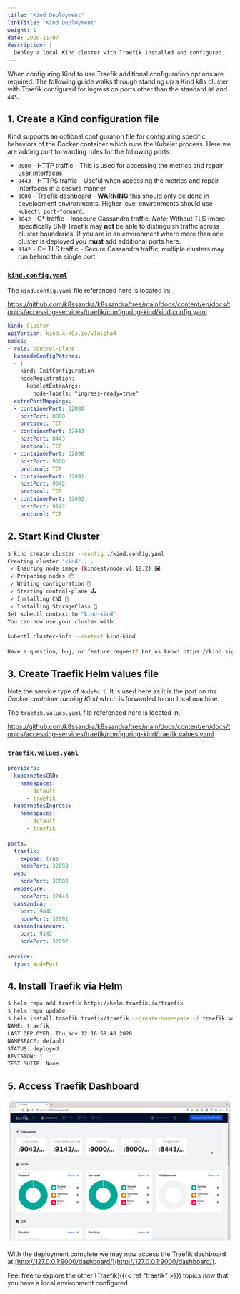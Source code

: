 ```yaml
---
title: "Kind Deployment"
linkTitle: "Kind Deployment"
weight: 1
date: 2020-11-07
description: |
  Deploy a local Kind cluster with Traefik installed and configured.
---
```


When configuring Kind to use Traefik additional configuration options are
required. The following guide walks through standing up a Kind k8s cluster with
Traefik configured for ingress on ports other than the standard `80` and `443`.

## 1. Create a Kind configuration file
Kind supports an optional configuration file for configuring specific behaviors
of the Docker container which runs the Kubelet process. Here we are adding port
forwarding rules for the following ports:

* `8080` - HTTP traffic - This is used for accessing the metrics and repair user
  interfaces
* `8443` - HTTPS traffic - Useful when accessing the metrics and repair
  interfaces in a secure manner
* `9000` - Traefik dashboard - **WARNING** this should only be done in
  development environments. Higher level environments should use `kubectl
  port-forward`.
* `9042` - C* traffic - Insecure Cassandra traffic. _Note:_ Without TLS (more
  specifically SNI) Traefik may **not** be able to distinguish traffic across
  cluster boundaries. If you are in an environment where more than one cluster
  is deployed you **must** add additional ports here.
* `9142` - C* TLS traffic - Secure Cassandra traffic, multiple clusters may run
  behind this single port.
  
### [`kind.config.yaml`](kind.config.yaml)

The `kind.config.yaml` file referenced here is located in:
  
  https://github.com/k8ssandra/k8ssandra/tree/main/docs/content/en/docs/topics/accessing-services/traefik/configuring-kind/kind.config.yaml

```yaml
kind: Cluster
apiVersion: kind.x-k8s.io/v1alpha4
nodes:
- role: control-plane
  kubeadmConfigPatches:
  - |
    kind: InitConfiguration
    nodeRegistration:
      kubeletExtraArgs:
        node-labels: "ingress-ready=true"
  extraPortMappings:
  - containerPort: 32080
    hostPort: 8080
    protocol: TCP
  - containerPort: 32443
    hostPort: 8443
    protocol: TCP
  - containerPort: 32090
    hostPort: 9000
    protocol: TCP
  - containerPort: 32091
    hostPort: 9042
    protocol: TCP
  - containerPort: 32092
    hostPort: 9142
    protocol: TCP
```

## 2. Start Kind Cluster

```bash
$ kind create cluster --config ./kind.config.yaml
Creating cluster "kind" ...
 ✓ Ensuring node image (kindest/node:v1.18.2) 🖼
 ✓ Preparing nodes 📦  
 ✓ Writing configuration 📜 
 ✓ Starting control-plane 🕹️ 
 ✓ Installing CNI 🔌 
 ✓ Installing StorageClass 💾 
Set kubectl context to "kind-kind"
You can now use your cluster with:

kubectl cluster-info --context kind-kind

Have a question, bug, or feature request? Let us know! https://kind.sigs.k8s.io/#community 🙂
```

## 3. Create Traefik Helm values file

Note the service type of `NodePort`. It is used here as it is the port _on the
Docker container running Kind_ which is forwarded to our local machine.

The `traefik.values.yaml` file referenced here is located in:

https://github.com/k8ssandra/k8ssandra/tree/main/docs/content/en/docs/topics/accessing-services/traefik/configuring-kind/traefik.values.yaml

### [`traefik.values.yaml`](traefik.values.yaml)
```yaml
providers:
  kubernetesCRD:
    namespaces:
      - default
      - traefik
  kubernetesIngress:
    namespaces:
      - default
      - traefik

ports:
  traefik:
    expose: true
    nodePort: 32090
  web:
    nodePort: 32080
  websecure:
    nodePort: 32443
  cassandra:
    port: 9042
    nodePort: 32091
  cassandrasecure:
    port: 9142
    nodePort: 32092

service:
  type: NodePort
```

## 4. Install Traefik via Helm

```bash
$ helm repo add traefik https://helm.traefik.io/traefik
$ helm repo update
$ helm install traefik traefik/traefik --create-namespace -f traefik.values.yaml
NAME: traefik
LAST DEPLOYED: Thu Nov 12 16:59:40 2020
NAMESPACE: default
STATUS: deployed
REVISION: 1
TEST SUITE: None
```

## 5. Access Traefik Dashboard

![Traefik dashboard screenshot](traefik-dashboard.png)

With the deployment complete we may now access the Traefik dashboard at
[http://127.0.0.1:9000/dashboard/](http://127.0.0.1:9000/dashboard/). 

Feel free to explore the other [Traefik]({{< ref "traefik" >}}) topics now that you have a local environment configured.
